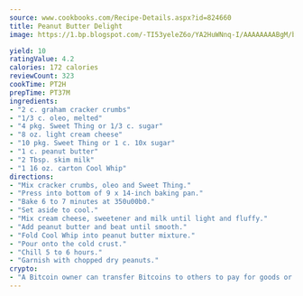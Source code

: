 ```yaml
---
source: www.cookbooks.com/Recipe-Details.aspx?id=824660
title: Peanut Butter Delight
image: https://1.bp.blogspot.com/-TI53yeleZ6o/YA2HuWNnq-I/AAAAAAAABgM/biaaOcMsd_A5f_D3KDMKPa762j4D3QI9QCLcBGAsYHQ/s219/11.png

yield: 10
ratingValue: 4.2
calories: 172 calories
reviewCount: 323
cookTime: PT2H
prepTime: PT37M
ingredients:
- "2 c. graham cracker crumbs"
- "1/3 c. oleo, melted"
- "4 pkg. Sweet Thing or 1/3 c. sugar"
- "8 oz. light cream cheese"
- "10 pkg. Sweet Thing or 1 c. 10x sugar"
- "1 c. peanut butter"
- "2 Tbsp. skim milk"
- "1 16 oz. carton Cool Whip"
directions:
- "Mix cracker crumbs, oleo and Sweet Thing."
- "Press into bottom of 9 x 14-inch baking pan."
- "Bake 6 to 7 minutes at 350u00b0."
- "Set aside to cool."
- "Mix cream cheese, sweetener and milk until light and fluffy."
- "Add peanut butter and beat until smooth."
- "Fold Cool Whip into peanut butter mixture."
- "Pour onto the cold crust."
- "Chill 5 to 6 hours."
- "Garnish with chopped dry peanuts."
crypto:
- "A Bitcoin owner can transfer Bitcoins to others to pay for goods or services."
---
```

